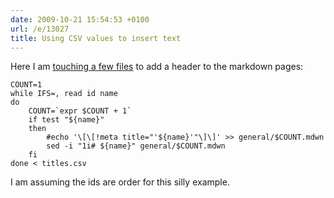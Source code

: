 ```yaml
---
date: 2009-10-21 15:54:53 +0100
url: /e/13027
title: Using CSV values to insert text
---
```


Here I am [touching a few files](http://git.bondisdk.org/?p=bondisdk.org;a=commitdiff;h=3f6ba79eb58588dbe630a305ce057835e7baa650) to add a header to the markdown pages:

	COUNT=1
	while IFS=, read id name
	do
		COUNT=`expr $COUNT + 1`
		if test "${name}"
		then
			#echo '\[\[!meta title="'${name}'"\]\]' >> general/$COUNT.mdwn
			sed -i "1i# ${name}" general/$COUNT.mdwn
		fi
	done < titles.csv

I am assuming the ids are order for this silly example.

